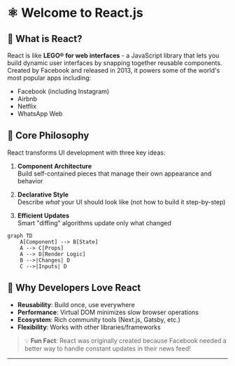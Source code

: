 # ⚛️ Welcome to React.js

## 🌟 What is React?

React is like **LEGO® for web interfaces** - a JavaScript library that lets you build dynamic user interfaces by snapping together reusable components. Created by Facebook and released in 2013, it powers some of the world's most popular apps including:

- Facebook (including Instagram)
- Airbnb
- Netflix
- WhatsApp Web

## 🧩 Core Philosophy

React transforms UI development with three key ideas:

1. **Component Architecture**  
   Build self-contained pieces that manage their own appearance and behavior

2. **Declarative Style**  
   Describe _what_ your UI should look like (not how to build it step-by-step)

3. **Efficient Updates**  
   Smart "diffing" algorithms update only what changed

```mermaid
graph TD
    A[Component] --> B[State]
    A --> C[Props]
    A --> D[Render Logic]
    B -->|Changes| D
    C -->|Inputs| D
```

## 🚀 Why Developers Love React

- **Reusability**: Build once, use everywhere
- **Performance**: Virtual DOM minimizes slow browser operations
- **Ecosystem**: Rich community tools (Next.js, Gatsby, etc.)
- **Flexibility**: Works with other libraries/frameworks

> 💡 **Fun Fact**: React was originally created because Facebook needed a better way to handle constant updates in their news feed!

---

